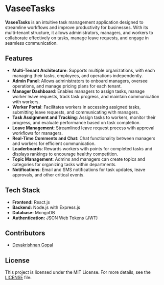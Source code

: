 # VaseeTasks

**VaseeTasks** is an intuitive task management application designed to streamline workflows and improve productivity for businesses. With its multi-tenant structure, it allows administrators, managers, and workers to collaborate effectively on tasks, manage leave requests, and engage in seamless communication.

## Features

- **Multi-Tenant Architecture**: Supports multiple organizations, with each managing their tasks, employees, and operations independently.
- **Admin Panel**: Allows administrators to onboard managers, oversee operations, and manage pricing plans for each tenant.
- **Manager Dashboard**: Enables managers to assign tasks, manage worker leave requests, track task progress, and maintain communication with workers.
- **Worker Portal**: Facilitates workers in accessing assigned tasks, submitting leave requests, and communicating with managers.
- **Task Assignment and Tracking**: Assign tasks to workers, monitor their progress, and evaluate performance based on task completion.
- **Leave Management**: Streamlined leave request process with approval workflows for managers.
- **Real-Time Comments and Chat**: Chat functionality between managers and workers for efficient communication.
- **Leaderboards**: Rewards workers with points for completed tasks and displays rankings to encourage healthy competition.
- **Topic Management**: Admins and managers can create topics and categories for organizing tasks within departments.
- **Notifications**: Email and SMS notifications for task updates, leave approvals, and other critical events.

## Tech Stack
- **Frontend:** React.js
- **Backend:** Node.js with Express.js
- **Database:** MongoDB
- **Authentication:** JSON Web Tokens (JWT)

## Contributors
- [Devakrishnan Gopal](https://www.github.com/gdevakrishnan)

## License
This project is licensed under the MIT License. For more details, see the [LICENSE](LICENSE) file.
